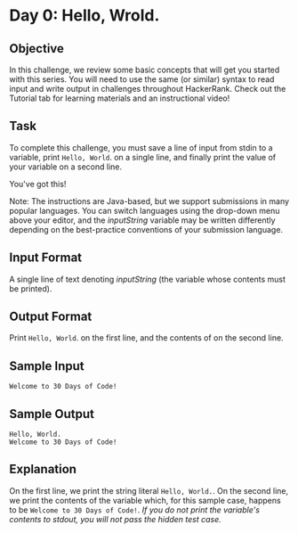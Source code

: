 # Day 0: Hello, Wrold.

## Objective 

In this challenge, we review some basic concepts that will get you started with this series. You will need to use the same (or similar) syntax to read input and write output in challenges throughout HackerRank. Check out the Tutorial tab for learning materials and an instructional video!

## Task
 
To complete this challenge, you must save a line of input from stdin to a variable, print `Hello, World`. on a single line, and finally print the value of your variable on a second line.

You've got this!

Note: The instructions are Java-based, but we support submissions in many popular languages. You can switch languages using the drop-down menu above your editor, and the *inputString*  variable may be written differently depending on the best-practice conventions of your submission language.

## Input Format

A single line of text denoting *inputString* (the variable whose contents must be printed).

## Output Format

Print `Hello, World`. on the first line, and the contents of  on the second line.

## Sample Input

```
Welcome to 30 Days of Code!
```

## Sample Output

```
Hello, World. 
Welcome to 30 Days of Code!
```

## Explanation

On the first line, we print the string literal `Hello, World.`. On the second line, we print the contents of the  variable which, for this sample case, happens to be `Welcome to 30 Days of Code!`. *If you do not print the variable's contents to stdout, you will not pass the hidden test case.* 
